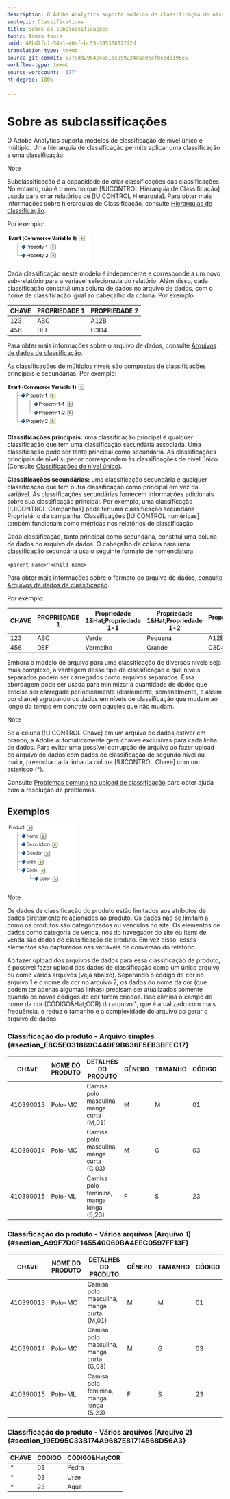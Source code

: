 ```yaml
---
description: O Adobe Analytics suporta modelos de classificação de nível único e múltiplo. Uma hierarquia de classificação permite aplicar uma classificação a uma classificação.
subtopic: Classifications
title: Sobre as subclassificações
topic: Admin tools
uuid: 48bd7fc1-54a1-40ef-bc55-395338522f2d
translation-type: tm+mt
source-git-commit: 6778dd290424651dc959224daa0eef8ebd8196e5
workflow-type: tm+mt
source-wordcount: '677'
ht-degree: 100%

---
```



# Sobre as subclassificações

O Adobe Analytics suporta modelos de classificação de nível único e múltiplo. Uma hierarquia de classificação permite aplicar uma classificação a uma classificação.

>[!NOTE]
>
>Subclassificação é a capacidade de criar classificações das classificações. No entanto, não é o mesmo que [!UICONTROL Hierarquia de Classificação] usada para criar relatórios de [!UICONTROL Hierarquia]. Para obter mais informações sobre hierarquias de Classificação, consulte [Hierarquias de classificação](classification-hierarchies.md).

Por exemplo:

![](assets/single-level-popup-C.png)

Cada classificação neste modelo é independente e corresponde a um novo sub-relatório para a variável selecionada do relatório. Além disso, cada classificação constitui uma coluna de dados no arquivo de dados, com o nome de classificação igual ao cabeçalho da coluna. Por exemplo:

| CHAVE | PROPRIEDADE 1 | PROPRIEDADE 2 |
|---|---|---|
| 123 | ABC | A12B |
| 456 | DEF | C3D4 |

Para obter mais informações sobre o arquivo de dados, consulte [Arquivos de dados de classificação](/help/components/classifications/c-classifications-importer/c-saint-data-files.md).

As classificações de múltiplos níveis são compostas de classificações principais e secundárias. Por exemplo:

![](assets/Multi-Level-Class-popup.png)

**Classificações principais:** uma classificação principal é qualquer classificação que tem uma classificação secundária associada. Uma classificação pode ser tanto principal como secundária. As classificações principais de nível superior correspondem às classificações de nível único (Consulte [Classificações de nível único](/help/components/classifications/c-sub-classifications.md)).

**Classificações secundárias:** uma classificação secundária é qualquer classificação que tem outra classificação como principal em vez da variável. As classificações secundárias fornecem informações adicionais sobre sua classificação principal. Por exemplo, uma classificação [!UICONTROL Campanhas] pode ter uma classificação secundária Proprietário da campanha. Classificações [!UICONTROL numéricas] também funcionam como métricas nos relatórios de classificação.

Cada classificação, tanto principal como secundária, constitui uma coluna de dados no arquivo de dados. O cabeçalho de coluna para uma classificação secundária usa o seguinte formato de nomenclatura:

`<parent_name>^<child_name>`

Para obter mais informações sobre o formato do arquivo de dados, consulte [Arquivos de dados de classificação](/help/components/classifications/c-classifications-importer/c-saint-data-files.md).

Por exemplo:

| CHAVE | PROPRIEDADE 1 | Propriedade 1&amp;Hat;Propriedade 1-1 | Propriedade 1&amp;Hat;Propriedade 1-2 | Propriedade 2 |
|---|---|---|---|---|
| 123 | ABC | Verde | Pequena | A12B |
| 456 | DEF | Vermelho | Grande | C3D4 |

Embora o modelo de arquivo para uma classificação de diversos níveis seja mais complexo, a vantagem desse tipo de classificação é que níveis separados podem ser carregados como arquivos separados. Essa abordagem pode ser usada para minimizar a quantidade de dados que precisa ser carregada periodicamente (diariamente, semanalmente, e assim por diante) agrupando os dados em níveis de classificação que mudam ao longo do tempo em contrate com aqueles que não mudam.

>[!NOTE]
>
>Se a coluna [!UICONTROL Chave] em um arquivo de dados estiver em branco, a Adobe automaticamente gera chaves exclusivas para cada linha de dados. Para evitar uma possível corrupção de arquivo ao fazer upload do arquivo de dados com dados de classificação de segundo nível ou maior, preencha cada linha da coluna [!UICONTROL Chave] com um asterisco (*).

Consulte [Problemas comuns no upload de classificação](https://helpx.adobe.com/br/analytics/kb/common-saint-upload-issues.html) para obter ajuda com a resolução de problemas.

## Exemplos

![](assets/sample-product-classifications.png)

>[!NOTE]
Os dados de classificação do produto estão limitados aos atributos de dados diretamente relacionados ao produto. Os dados não se limitam a como os produtos são categorizados ou vendidos no site. Os elementos de dados como categoria de venda, nós do navegador do site ou itens de venda são dados de classificação de produto. Em vez disso, esses elementos são capturados nas variáveis de conversão do relatório.

Ao fazer upload dos arquivos de dados para essa classificação de produto, é possível fazer upload dos dados de classificação como um único arquivo ou como vários arquivos (veja abaixo). Separando o código de cor no arquivo 1 e o nome da cor no arquivo 2, os dados do nome da cor (que podem ter apenas algumas linhas) precisam ser atualizados somente quando os novos códigos de cor forem criados. Isso elimina o campo de nome da cor (CÓDIGO&amp;Hat;COR) do arquivo 1, que é atualizado com mais frequência, e reduz o tamanho e a complexidade do arquivo ao gerar o arquivo de dados.

### Classificação do produto - Arquivo simples {#section_E8C5E031869C449F9B636F5EB3BFEC17}

| CHAVE | NOME DO PRODUTO | DETALHES DO PRODUTO | GÊNERO | TAMANHO | CÓDIGO | CÓDIGO&amp;Hat;COR |
|---|---|---|---|---|---|---|
| 410390013 | Polo-MC | Camisa polo masculina, manga curta (M,01) | M | M | 01 | Pedra |
| 410390014 | Polo-MC | Camisa polo masculina, manga curta (G,03) | M | G | 03 | Urze |
| 410390015 | Polo-ML | Camisa polo feminina, manga longa (S,23) | F | S | 23 | Aqua |

### Classificação do produto - Vários arquivos (Arquivo 1) {#section_A99F7D0F145540069BA4EEC0597FF13F}

| CHAVE | NOME DO PRODUTO | DETALHES DO PRODUTO | GÊNERO | TAMANHO | CÓDIGO |
|---|---|---|---|---|---|
| 410390013 | Polo-MC | Camisa polo masculina, manga curta (M,01) | M | M | 01 |
| 410390014 | Polo-MC | Camisa polo masculina, manga curta (G,03) | M | G | 03 |
| 410390015 | Polo-ML | Camisa polo feminina, manga longa (S,23) | F | S | 23 |

### Classificação do produto - Vários arquivos (Arquivo 2) {#section_19ED95C33B174A9687E81714568D56A3}

| CHAVE | CÓDIGO | CÓDIGO&amp;Hat;COR |
|---|---|---|
| * | 01 | Pedra |
| * | 03 | Urze |
| * | 23 | Aqua |
